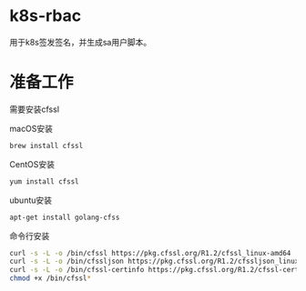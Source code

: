 # k8s-rbac
用于k8s签发签名，并生成sa用户脚本。

# 准备工作
需要安装cfssl

macOS安装
```bash
brew install cfssl
```

CentOS安装
```bash
yum install cfssl
```

ubuntu安装
```bash
apt-get install golang-cfss
```

命令行安装
```bash
curl -s -L -o /bin/cfssl https://pkg.cfssl.org/R1.2/cfssl_linux-amd64
curl -s -L -o /bin/cfssljson https://pkg.cfssl.org/R1.2/cfssljson_linux-amd64
curl -s -L -o /bin/cfssl-certinfo https://pkg.cfssl.org/R1.2/cfssl-certinfo_linux-amd64
chmod +x /bin/cfssl*
```
